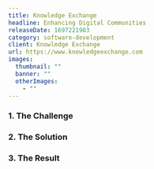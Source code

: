 ```yaml
---
title: Knowledge Exchange
headline: Enhancing Digital Communities
releaseDate: 1697221983
category: software-development
client: Knowledge Exchange
url: https://www.knowledgeexchange.com
images: 
  thumbnail: ""
  banner: ""
  otherImages: 
    - ""
---
```


### 1. The Challenge


### 2. The Solution


### 3. The Result

